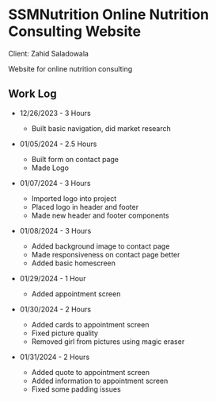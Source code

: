 # SSMNutrition Online Nutrition Consulting Website

Client: Zahid Saladowala

Website for online nutrition consulting

## Work Log

-   12/26/2023 - 3 Hours

    -   Built basic navigation, did market research

-   01/05/2024 - 2.5 Hours

    -   Built form on contact page
    -   Made Logo

-   01/07/2024 - 3 Hours

    -   Imported logo into project
    -   Placed logo in header and footer
    -   Made new header and footer components

-   01/08/2024 - 3 Hours

    -   Added background image to contact page
    -   Made responsiveness on contact page better
    -   Added basic homescreen

-   01/29/2024 - 1 Hour

    -   Added appointment screen

-   01/30/2024 - 2 Hours

    -   Added cards to appointment screen
    -   Fixed picture quality
    -   Removed girl from pictures using magic eraser

-   01/31/2024 - 2 Hours
    -   Added quote to appointment screen
    -   Added information to appointment screen
    -   Fixed some padding issues
